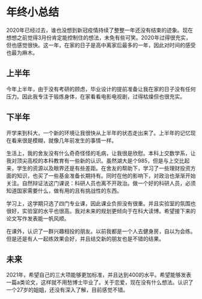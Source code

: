 # 年终小总结

2020年已经过去，谁也没想到新冠疫情持续了整整一年还没有结束的迹象。现在想想之前觉得3月份肯定能控制住的想法，未免有些可笑。2020年过得很充实，但也感觉很快。这一年，在家的日子是高中离家后最多的一年，因此对时间的感受也最为麻木。

## 上半年

今年上半年，由于没有考研的顾虑，毕业设计的提前准备让我在家的日子没有任何压力。因此我专注于锻炼身体，在家看看电影电视剧，过得枯燥但也很充实。

## 下半年

开学来到科大，一个新的环境让我很快从上半年的状态走出来了。上半年的记忆现在看来很是模糊，就像几年前发生的事情一样。

生活上，我的舍友没有什么奇奇怪怪的毛病，让我很是欣慰。本科上交数学系，让我对顶尖高校的本科教育有一些新的认识。虽然湖大是个985，但是与上交比起来，学生的资源以及眼界还是有些差距。在舍友的帮助下，学习了一些理财投资方面的知识，也买了一些基金准备长期持有。同时在他的影响下，对政治也渐渐开始关注。自然辩证法这门课说：科研人员也离不开政治。做一个好的科研人员，必须知道国家需要什么，做有用的且有挑战性的东西。

学习上，这学期只选了四门专业课，因此课业负担没有很重。并且实验室的氛围也很好，实验室的水平也很高。我对未来的规划更倾向于在科大读博。希望接下来的论文写作发表能一帆风顺。

在课外，认识了一群兴趣相投的朋友。以前我都是一个人去健身房，自以为会练。但是还是有人一起练效果会好，并且结交新的朋友也是不错的结果。

## 未来

2021年，希望自己的三大项能够更加标准，并且达到400的水平。希望能够发表一篇a类论文，这样就不用愁博士毕业了。关于恋爱，现在没有什么想法。认识了一个27岁的姐姐，还没有深入了解，目前感觉不错。
